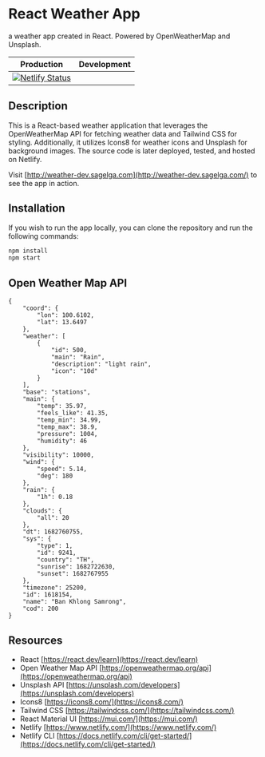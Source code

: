# React Weather App

a weather app created in React. Powered by OpenWeatherMap and Unsplash.

| Production                                                                                                                                                                | Development |
| ------------------------------------------------------------------------------------------------------------------------------------------------------------------------- | ----------- |
| [![Netlify Status](https://api.netlify.com/api/v1/badges/ee9346dd-9372-4b34-851e-ee7d4f2689d0/deploy-status)](https://app.netlify.com/sites/frabjous-dusk-79cc84/deploys) |             |

## Description

This is a React-based weather application that leverages the OpenWeatherMap API for fetching weather data and Tailwind CSS for styling.
Additionally, it utilizes Icons8 for weather icons and Unsplash for background images. The source code is later deployed, tested, and hosted on Netlify.

Visit [http://weather-dev.sagelga.com](http://weather-dev.sagelga.com/) to see the app in action.

## Installation

If you wish to run the app locally, you can clone the repository and run the following commands:

```bash
npm install
npm start
```

## Open Weather Map API

```
{
    "coord": {
        "lon": 100.6102,
        "lat": 13.6497
    },
    "weather": [
        {
            "id": 500,
            "main": "Rain",
            "description": "light rain",
            "icon": "10d"
        }
    ],
    "base": "stations",
    "main": {
        "temp": 35.97,
        "feels_like": 41.35,
        "temp_min": 34.99,
        "temp_max": 38.9,
        "pressure": 1004,
        "humidity": 46
    },
    "visibility": 10000,
    "wind": {
        "speed": 5.14,
        "deg": 180
    },
    "rain": {
        "1h": 0.18
    },
    "clouds": {
        "all": 20
    },
    "dt": 1682760755,
    "sys": {
        "type": 1,
        "id": 9241,
        "country": "TH",
        "sunrise": 1682722630,
        "sunset": 1682767955
    },
    "timezone": 25200,
    "id": 1618154,
    "name": "Ban Khlong Samrong",
    "cod": 200
}
```

## Resources

-   React [https://react.dev/learn](https://react.dev/learn)
-   Open Weather Map API [https://openweathermap.org/api](https://openweathermap.org/api)
-   Unsplash API [https://unsplash.com/developers](https://unsplash.com/developers)
-   Icons8 [https://icons8.com/](https://icons8.com/)
-   Tailwind CSS [https://tailwindcss.com/](https://tailwindcss.com/)
-   React Material UI [https://mui.com/](https://mui.com/)
-   Netlify [https://www.netlify.com/](https://www.netlify.com/)
-   Netlify CLI [https://docs.netlify.com/cli/get-started/](https://docs.netlify.com/cli/get-started/)
